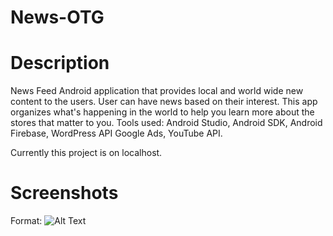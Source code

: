 # News-OTG

# Description 
News Feed Android application that provides local and world wide new content to the users. User can have news based on their interest. This app organizes what's happening in the world to help you learn more about the stores that matter to you. Tools used: Android Studio, Android SDK, Android Firebase, WordPress API Google Ads, YouTube API.

Currently this project is on localhost.

# Screenshots
Format: ![Alt Text](https://user-images.githubusercontent.com/71029952/97139414-73bdbf80-1780-11eb-998b-6520db1febc6.jpg)
